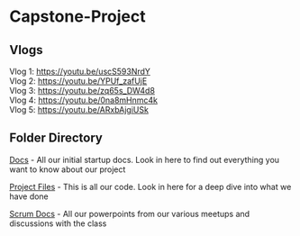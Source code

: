 # Capstone-Project

## Vlogs
Vlog 1: https://youtu.be/uscS593NrdY  
Vlog 2: https://youtu.be/YPUf_zafUjE  
Vlog 3: https://youtu.be/zq65s_DW4d8  
Vlog 4: https://youtu.be/0na8mHnmc4k  
Vlog 5: https://youtu.be/ARxbAjgiUSk  

## Folder Directory
[Docs](Docs/) - All our initial startup docs. Look in here to find out everything you want to know about our project

[Project Files](Project%20Files/) - This is all our code. Look in here for a deep dive into what we have done

[Scrum Docs](Scrum%20Docs/) - All our powerpoints from our various meetups and discussions with the class
